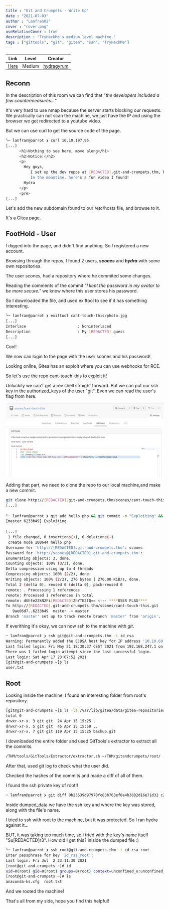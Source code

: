 ```yaml
---
title : "Git and Crumpets - Write Up"
date : "2021-07-03"
author : "Lanfran02"
cover : "cover.png"
useRelativeCover : true
description : "TryHackMe's medium level machine."
tags : ["gittools", "git", "gitea", "ssh", "TryHackMe"]
---
```


| Link | Level | Creator |
|------|-------|---------|
| [Here](https://tryhackme.com/room/gitandcrumpets)  | Medium  |  [hydragyrum](https://tryhackme.com/p/hydragyrum)  |

## Reconn

In the description of this room we can find that "_the developers included a few countermeasures..._"

It's very hard to use nmap because the server starts blocking our requests.
We practically can not scan the machine, we just have the IP and using the browser we get redirected to a youtube video.

But we can use curl to get the source code of the page.

```bash
╰─ lanfran@parrot ❯ curl 10.10.197.95                                                                                              ─╯
[...]
      <h1>Nothing to see here, move along</h1>
      <h2>Notice:</h2>
      <p> 
        Hey guys,
           I set up the dev repos at [REDACTED].git-and-crumpets.thm, but I haven't gotten around to setting up the DNS yet. 
           In the meantime, here's a fun video I found!
        Hydra
      </p>
      <pre>
[...]
```

Let's add the new subdomain found to our /etc/hosts file, and browse to it.

It's a Gitea page.

## FootHold - User

I digged into the page, and didn't find anything. So I registered a new account.

Browsing through the repos, I found 2 users, ***scones*** and ***hydra*** with some own repositories.

The user scones, had a repository where he commited some changes.

Reading the comments of the commit _"I kept the password in my avatar to be more secure."_ we know where this user stores his password.

So I downloaded the file, and used exiftool to see if it has something interesting.

```bash
╰─ lanfran@parrot ❯ exiftool cant-touch-this/photo.jpg                                                                            
[...]
Interlace                       : Noninterlaced
Description                     : My [REDACTED] guess
[...]
```
Cool!

We now can login to the page with the user scones and his password!

Looking online, Gitea has an exploit where you can use webhooks for RCE.

So let's use the repo cant-touch-this to exploit it!

Unluckily we can't get a rev shell straight forward. But we can put our ssh key in the authorized_keys of the user "git". Even we can read the user's flag from here.

![User](user.png)

Adding that part, we need to clone the repo to our local machine,and make a new commit.

```bash
git clone http://[REDACTED].git-and-crumpets.thm/scones/cant-touch-this.git
[...]

╰─ lanfran@parrot ❯ git add hello.php && git commit -m "Exploiting" && git push -u origin master                                   ─╯
[master 6233b49] Exploiting

[...]
 1 file changed, 0 insertions(+), 0 deletions(-)
 create mode 100644 hello.php
Username for 'http://[REDACTED].git-and-crumpets.thm': scones
Password for 'http://scones@[REDACTED].git-and-crumpets.thm': 
Enumerating objects: 3, done.
Counting objects: 100% (3/3), done.
Delta compression using up to 4 threads
Compressing objects: 100% (2/2), done.
Writing objects: 100% (2/2), 276 bytes | 276.00 KiB/s, done.
Total 2 (delta 0), reused 0 (delta 0), pack-reused 0
remote: . Processing 1 references
remote: Processed 1 references in total
remote: dGhte2ZkN2Fi[REDACTED]ZhYTE2fQ== <--- ****USER FLAG****
To http://[REDACTED].git-and-crumpets.thm/scones/cant-touch-this.git
   9ae06d7..6233b49  master -> master
Branch 'master' set up to track remote branch 'master' from 'origin'.
```

If everithing it's okay, we can now ssh to the machine with _git_.

```bash
─ lanfran@parrot ❯ ssh git@git-and-crumpets.thm -i id_rsa                                                                     ─╯
Warning: Permanently added the ECDSA host key for IP address '10.10.69.176' to the list of known hosts.
Last failed login: Fri May 21 18:30:37 CEST 2021 from 192.168.247.1 on ssh:notty
There was 1 failed login attempt since the last successful login.
Last login: Sat Apr 17 23:07:52 2021
[git@git-and-crumpets ~]$ ls
user.txt
```
## Root

Looking inside the machine, I found an interesting folder from root's repository.
```bash
[git@git-and-crumpets ~]$ ls -la /var/lib/gitea/data/gitea-repositories/root
total 0
drwxr-xr-x. 3 git git  24 Apr 15 15:25 .
drwxr-xr-x. 5 git git  45 Apr 15 15:50 ..
drwxr-xr-x. 7 git git 119 Apr 15 15:25 backup.git
```

I downloaded the entire folder and used GitTools's extractor to extract all the commits.

```bash
/THM/tools/GitTools/Extractor/extractor.sh ~/THM/gitandcrumpets/root/ .
```

After that, used git log to check what the user did. 

Checked the hashes of the commits and made a diff of all of them.

I found the ssh private key of root!!

```bash
─ lanfran@parrot ❯ git diff 0b23539d97978fc83b763ef8a4b3882d16e71d32 c242a466aa5d4ae0bb8206ef5d05351d3fd6aff9 > dumped_data
```

Inside dumped_data we have the ssh key and where the key was stored, along with the file's name.

I tried to ssh with root to the machine, but it was protected. So I ran hydra against it...

BUT, it was taking too much time, so I tried with the key's name itself "Su[REDACTED]r3". How did I get this? iniside the dumped file :)

```bash
╰─ lanfran@parrot ❯ ssh root@git-and-crumpets.thm -i id_rsa_root                                                                  ─╯
Enter passphrase for key 'id_rsa_root': 
Last login: Fri Jul  2 23:11:30 2021
[root@git-and-crumpets ~]# id
uid=0(root) gid=0(root) groups=0(root) context=unconfined_u:unconfined_r:unconfined_t:s0-s0:c0.c1023
[root@git-and-crumpets ~]# ls 
anaconda-ks.cfg  root.txt
```

And we rooted the machine!

That's all from my side, hope you find this helpful!